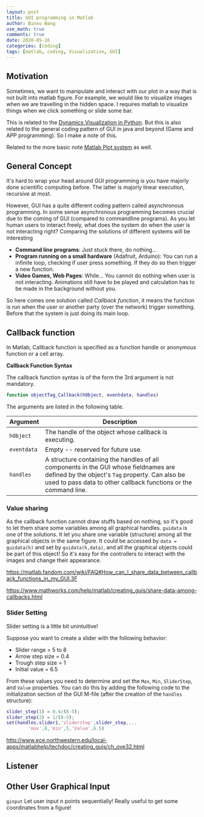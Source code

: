 ```yaml
---
layout: post
title: GUI programming in Matlab
author: Binxu Wang
use_math: true
comments: true
date: 2020-05-16
categories: [coding]
tags: [matlab, coding, Visualization, GUI]
---
```


## Motivation

Sometimes, we want to manipulate and interact with our plot in a way that is not built into matlab figure. For example, we would like to visualize images when we are travelling in the hidden space. I requires matlab to visualize things when we click something or slide some bar. 

This is related to the [Dynamics Visualization in Python](Dynamic-Visualization-in-Python.md). But this is also related to the general coding pattern of GUI in java and beyond (Game and APP programming). So I make a note of this. 

Related to the more basic note [Matlab Plot system](Plot-System-in-matlab-and-python.md) as well. 

## General Concept

It's hard to wrap your head around GUI programming is you have majorly done scientific computing before. The latter is majorly linear execution, recursive at most. 

However, GUI has a quite different coding pattern called asynchronous programming. In some sense asynchronous programming becomes crucial due to the coming of GUI (compared to commandline programs). As you let human users to interact freely, what does the system do when the user is not interacting right? Comparing the solutions of different systems will be interesting

* **Command line programs**: Just stuck there, do nothing...
* **Program running on a small hardware** (Adafruit, Arduino): You can run a infinite loop, checking if user press something. If they do so then trigger a new function. 
* **Video Games, Web Pages**: While... You cannot do nothing when user is not interacting. Animations still have to be played and calculation has to be made in the background without you. 

So here comes one solution called *Callback function*, it means the function is run when the user or another party (over the network) trigger something. Before that the system is just doing its main loop. 



## Callback function

In Matlab, Callback function is specified as a function handle or anonymous function or a cell array. 

**Callback Function Syntax** 

The callback function syntax is of the form the 3rd argument is not mandatory. 

```matlab
function objectTag_Callback(hObject, eventdata, handles)
```

The arguments are listed in the following table.

| **Argument** | **Description**                                              |
| ------------ | ------------------------------------------------------------ |
| `hObject`    | The handle of the object whose callback is executing.        |
| `eventdata`  | Empty -- reserved for future use.                            |
| `handles`    | A structure containing the handles of all components in the GUI whose fieldnames are defined by the object's `Tag` property. Can also be used to pass data to other callback functions or the command line. |



### Value sharing

As the callback function cannot draw stuffs based on nothing, so it's good to let them share some variables among all graphical handles. `guidata` is one of the solutions. It let you share one variable (structure) among all the graphical objects in the same figure. It could be accessed by `data = guidata(h)` and set by `guidata(h,data)`, and all the graphical objects could be part of this object! So it's easy for the controllers to interact with the images and change their appearance. 



https://matlab.fandom.com/wiki/FAQ#How_can_I_share_data_between_callback_functions_in_my_GUI.3F

https://www.mathworks.com/help/matlab/creating_guis/share-data-among-callbacks.html

### Slider Setting

Slider setting is a little bit unintuitive! 

Suppose you want to create a slider with the following behavior:

- Slider range = 5 to 8
- Arrow step size = 0.4
- Trough step size = 1
- Initial value = 6.5

From these values you need to determine and set the `Max`, `Min`, `SliderStep`, and `Value` properties. You can do this by adding the following code to the initialization section of the GUI M-file (after the creation of the `handles` structure):

```matlab
slider_step(1) = 0.4/(8-5);
slider_step(2) = 1/(8-5);
set(handles.slider1,'sliderstep',slider_step,...
        'max',8,'min',5,'Value',6.5)
```

http://www.ece.northwestern.edu/local-apps/matlabhelp/techdoc/creating_guis/ch_ove32.html





## Listener

## Other User Graphical Input

`ginput` Let user input n points sequentially! Really useful to get some coordinates from a figure! 

